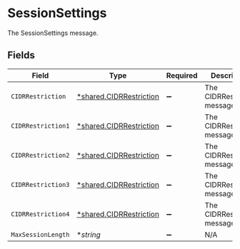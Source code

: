 # SessionSettings

The SessionSettings message.


## Fields

| Field                                                                    | Type                                                                     | Required                                                                 | Description                                                              |
| ------------------------------------------------------------------------ | ------------------------------------------------------------------------ | ------------------------------------------------------------------------ | ------------------------------------------------------------------------ |
| `CIDRRestriction`                                                        | [*shared.CIDRRestriction](../../../pkg/models/shared/cidrrestriction.md) | :heavy_minus_sign:                                                       | The CIDRRestriction message.                                             |
| `CIDRRestriction1`                                                       | [*shared.CIDRRestriction](../../../pkg/models/shared/cidrrestriction.md) | :heavy_minus_sign:                                                       | The CIDRRestriction message.                                             |
| `CIDRRestriction2`                                                       | [*shared.CIDRRestriction](../../../pkg/models/shared/cidrrestriction.md) | :heavy_minus_sign:                                                       | The CIDRRestriction message.                                             |
| `CIDRRestriction3`                                                       | [*shared.CIDRRestriction](../../../pkg/models/shared/cidrrestriction.md) | :heavy_minus_sign:                                                       | The CIDRRestriction message.                                             |
| `CIDRRestriction4`                                                       | [*shared.CIDRRestriction](../../../pkg/models/shared/cidrrestriction.md) | :heavy_minus_sign:                                                       | The CIDRRestriction message.                                             |
| `MaxSessionLength`                                                       | **string*                                                                | :heavy_minus_sign:                                                       | N/A                                                                      |